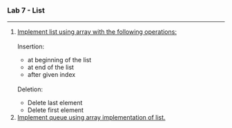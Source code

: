 ### Lab 7 - List

---


<ol>
  <li>
    <a href="./p01.cpp">Implement list using array with the following operations:</a>
  </li>
  <br>
  Insertion:
  
  - at beginning of the list
  - at end of the list
  - after given index
  
  <br>
  Deletion:

  - Delete last element
  - Delete first element

  <li>
    <a href="./p02.cpp">Implement queue using array implementation of list.</a>
  </li>
</ol>

